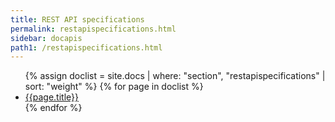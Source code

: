 ```yaml
---
title: REST API specifications
permalink: restapispecifications.html
sidebar: docapis
path1: /restapispecifications.html
---
```


<ul class="onPageMinitoc">
{% assign doclist = site.docs | where: "section", "restapispecifications" | sort: "weight" %}
{% for page in doclist %}
<li><a href="{{page.permalink | remove: "/" }}">{{page.title}}</a></li>
{% endfor %}
</ul>
